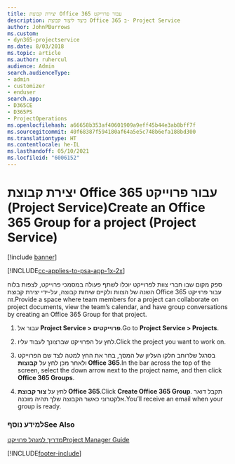 ```yaml
---
title: יצירת קבוצת Office 365 עבור פרוייקט
description: כיצד ליצור קבוצת Office 365 ב- Project Service
author: JohnPBurrows
ms.custom:
- dyn365-projectservice
ms.date: 8/03/2018
ms.topic: article
ms.author: ruhercul
audience: Admin
search.audienceType:
- admin
- customizer
- enduser
search.app:
- D365CE
- D365PS
- ProjectOperations
ms.openlocfilehash: a66658b353af40601909a9eff45b44e3ab8bff7f
ms.sourcegitcommit: 40f68387f594180af64a5e5c748b6efa188bd300
ms.translationtype: HT
ms.contentlocale: he-IL
ms.lasthandoff: 05/10/2021
ms.locfileid: "6006152"
---
```

# <a name="create-an-office-365-group-for-a-project-project-service"></a><span data-ttu-id="a6164-103">יצירת קבוצת Office 365 עבור פרוייקט (Project Service)</span><span class="sxs-lookup"><span data-stu-id="a6164-103">Create an Office 365 Group for a project (Project Service)</span></span>

[!include [banner](../includes/psa-now-project-operations.md)]

[!INCLUDE[cc-applies-to-psa-app-1x-2x](../includes/cc-applies-to-psa-app-1x-2x.md)]

<span data-ttu-id="a6164-104">ספק מקום שבו חברי צוות לפרוייקט יוכלו לשתף פעולה במסמכי פרוייקט, לצפות בלוח השנה של הצוות ולקיים שיחות קבוצה, על-ידי יצירת קבוצת Office 365 עבור פרוייקט זה.</span><span class="sxs-lookup"><span data-stu-id="a6164-104">Provide a space where team members for a project can collaborate on project documents, view the team’s calendar, and have group conversations by creating an Office 365 Group for that project.</span></span>  
  
1.  <span data-ttu-id="a6164-105">עבור אל **Project Service > פרוייקטים**.</span><span class="sxs-lookup"><span data-stu-id="a6164-105">Go to **Project Service > Projects**.</span></span>  
  
2.  <span data-ttu-id="a6164-106">לחץ על הפרוייקט שברצונך לעבוד עליו.</span><span class="sxs-lookup"><span data-stu-id="a6164-106">Click the project you want to work on.</span></span>  
  
3.  <span data-ttu-id="a6164-107">בסרגל שלרוחב חלקו העליון של המסך, בחר את החץ למטה לצד שם הפרוייקט ולאחר מכן לחץ על **קבוצות Office 365**.</span><span class="sxs-lookup"><span data-stu-id="a6164-107">In the bar across the top of the screen, select the down arrow next to the project name, and then click **Office 365 Groups**.</span></span>  
  
4.  <span data-ttu-id="a6164-108">לחץ על **צור קבוצת Office 365**.</span><span class="sxs-lookup"><span data-stu-id="a6164-108">Click **Create Office 365 Group**.</span></span> <span data-ttu-id="a6164-109">תקבל דואר אלקטרוני כאשר הקבוצה שלך תהיה מוכנה.</span><span class="sxs-lookup"><span data-stu-id="a6164-109">You’ll receive an email when your group is ready.</span></span>  
  
### <a name="see-also"></a><span data-ttu-id="a6164-110">למידע נוסף</span><span class="sxs-lookup"><span data-stu-id="a6164-110">See Also</span></span>  
 [<span data-ttu-id="a6164-111">מדריך למנהל פרוייקט</span><span class="sxs-lookup"><span data-stu-id="a6164-111">Project Manager Guide</span></span>](../psa/project-manager-guide.md)


[!INCLUDE[footer-include](../includes/footer-banner.md)]